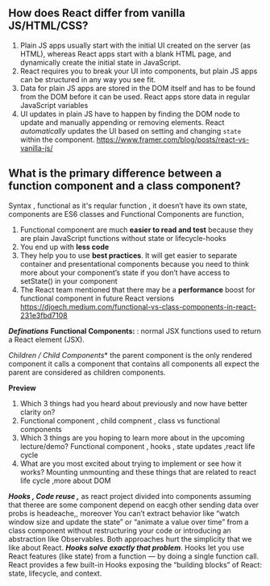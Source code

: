 
## How does React differ from vanilla JS/HTML/CSS?
1.  Plain JS apps usually start with the initial UI created on the server (as HTML), whereas React apps start with a blank HTML page, and dynamically create the initial state in JavaScript.
2.  React requires you to break your UI into components, but plain JS apps can be structured in any way you see fit.
3.  Data for plain JS apps are stored in the DOM itself and has to be found from the DOM before it can be used. React apps store data in regular JavaScript variables
4.  UI updates in plain JS have to happen by finding the DOM node to update and manually appending or removing elements. React  _automatically_  updates the UI based on setting and changing  `state`  within the component.
https://www.framer.com/blog/posts/react-vs-vanilla-js/

## What is the primary difference between a function component and a class component?

Syntax , functional as it's reqular function , it doesn’t have its own state, components are ES6 classes and Functional Components are function,
1.  Functional component are much  **easier to read and test** because they are plain JavaScript functions without state or lifecycle-hooks
2.  You end up with  **less code**
3.  They help you to use  **best practices**. It will get easier to separate container and presentational components because you need to think more about your component’s state if you don’t have access to setState() in your component
4.  The React team mentioned   that there may be a  **performance**  boost for functional component in future React versions
https://djoech.medium.com/functional-vs-class-components-in-react-231e3fbd7108


***Definations***
**Functional Components:** : normal JSX functions used to return a React element (JSX).


**Children* / Child Components** the parent component is the only rendered component it calls  a component  that contains all components all expect the parent are considered as children components.

**Preview**
1.  Which 3 things had you heard about previously and now have better clarity on?
2. Functional component , child compnent , class vs functional components
3.  Which 3 things are you hoping to learn more about in the upcoming lecture/demo? Functional component , hooks , state updates ,react life cycle 
4.  What are you most excited about trying to implement or see how it works? Mounting unmounting and these things that are related to react life cycle ,more about DOM

***Hooks  , Code reuse ,***
as react project divided into components assuming that theree are some component depend on eacgh other sending data over probs is headeache,, moreover You can’t extract behavior like “watch window size and update the state” or “animate a value over time” from a class component without restructuring your code or introducing an abstraction like Observables. Both approaches hurt the simplicity that we like about React.
***Hooks solve exactly that problem***. Hooks let you use React features (like state) from a function — by doing a single function call. React provides a few built-in Hooks exposing the “building blocks” of React: state, lifecycle, and context. 
